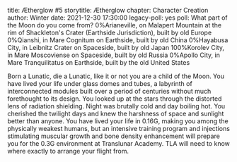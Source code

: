 title: Ætherglow #5
storytitle: Ætherglow 
chapter: Character Creation
author: Winter
date: 2021-12-30 17:30:00
legacy-poll: yes
poll: What part of the Moon do you come from?
      0%Arianeville, on Malapert Mountain at the rim of Shackleton's Crater (Earthside Jurisdiction), built by old Europe
      0%Qianshi, in Mare Cognitum on Earthside, built by old China
      0%Hayabusa City, in Leibnitz Crater on Spaceside, built by old Japan
      100%Korolev City, in Mare Moscoviense on Spaceside, built by old Russia
      0%Apollo City, in Mare Tranquilitatus on Earthside, built by the old United States

Born a Lunatic, die a Lunatic, like it or not you are a child of the Moon.  You have lived your life under glass domes and tubes, a labyrinth of interconnected modules built over a period of centuries without much forethought to its design.  You looked up at the stars through the distorted lens of radiation shielding.  Night was brutally cold and day boiling hot.  You cherished the twilight days and knew the harshness of space and sunlight better than anyone.  You have lived your life in 0.16G, making you among the physically weakest humans, but an intensive training program and injections stimulating muscular growth and bone density enhancement will prepare you for the 0.3G environment at Translunar Academy.  TLA will need to know where exactly to arrange your flight from.


